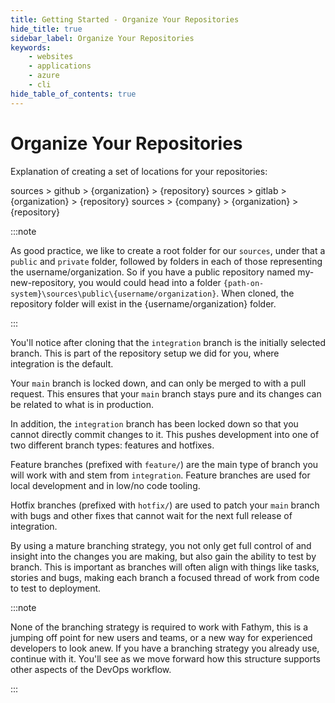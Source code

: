 ```yaml
---
title: Getting Started - Organize Your Repositories
hide_title: true
sidebar_label: Organize Your Repositories
keywords:
    - websites
    - applications
    - azure
    - cli
hide_table_of_contents: true
---
```


# Organize Your Repositories

Explanation of creating a set of locations for your repositories:

sources > github > {organization} > {repository}
sources > gitlab > {organization} > {repository}
sources > {company} > {organization} > {repository}

:::note

As good practice, we like to create a root folder for our `sources`, under that a `public` and `private` folder, followed by folders in each of those representing the username/organization. So if you have a public repository named my-new-repository, you would could head into a folder `{path-on-system}\sources\public\{username/organization}`. When cloned, the repository folder will exist in the {username/organization} folder.

:::

You'll notice after cloning that the `integration` branch is the initially selected branch. This is part of the repository setup we did for you, where integration is the default.

Your `main` branch is locked down, and can only be merged to with a pull request. This ensures that your `main` branch stays pure and its changes can be related to what is in production.

In addition, the `integration` branch has been locked down so that you cannot directly commit changes to it. This pushes development into one of two different branch types: features and hotfixes.

Feature branches (prefixed with `feature/`) are the main type of branch you will work with and stem from `integration`. Feature branches are used for local development and in low/no code tooling.

Hotfix branches (prefixed with `hotfix/`) are used to patch your `main` branch with bugs and other fixes that cannot wait for the next full release of integration.

By using a mature branching strategy, you not only get full control of and insight into the changes you are making, but also gain the ability to test by branch. This is important as branches will often align with things like tasks, stories and bugs, making each branch a focused thread of work from code to test to deployment.

:::note

None of the branching strategy is required to work with Fathym, this is a jumping off point for new users and teams, or a new way for experienced developers to look anew. If you have a branching strategy you already use, continue with it. You'll see as we move forward how this structure supports other aspects of the DevOps workflow.

:::